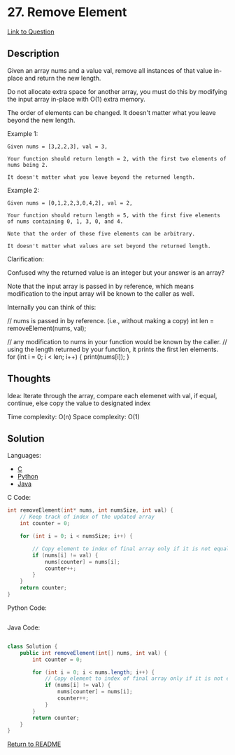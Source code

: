 # 27. Remove Element

[Link to Question](https://leetcode.com/problems/remove-element/)

## Description

Given an array nums and a value val, remove all instances of that value in-place and return the new length.

Do not allocate extra space for another array, you must do this by modifying the input array in-place with O(1) extra memory.

The order of elements can be changed. It doesn't matter what you leave beyond the new length.

Example 1:

```
Given nums = [3,2,2,3], val = 3,

Your function should return length = 2, with the first two elements of nums being 2.

It doesn't matter what you leave beyond the returned length.
```

Example 2:

```
Given nums = [0,1,2,2,3,0,4,2], val = 2,

Your function should return length = 5, with the first five elements of nums containing 0, 1, 3, 0, and 4.

Note that the order of those five elements can be arbitrary.

It doesn't matter what values are set beyond the returned length.
```

Clarification:

Confused why the returned value is an integer but your answer is an array?

Note that the input array is passed in by reference, which means modification to the input array will be known to the caller as well.

Internally you can think of this:

// nums is passed in by reference. (i.e., without making a copy)
int len = removeElement(nums, val);

// any modification to nums in your function would be known by the caller.
// using the length returned by your function, it prints the first len elements.
for (int i = 0; i < len; i++) {
print(nums[i]);
}

## Thoughts

Idea: Iterate through the array, compare each elemenet with val, if equal, continue, else copy the value to designated index

Time complexity: O(n)
Space complexity: O(1)

## Solution

Languages:

- [C](#C)
- [Python](#python)
- [Java](#java)

<div id="C"></div>C Code:

```C
int removeElement(int* nums, int numsSize, int val) {
    // Keep track of index of the updated array
    int counter = 0;

    for (int i = 0; i < numsSize; i++) {

        // Copy element to index of final array only if it is not equal to val
        if (nums[i] != val) {
            nums[counter] = nums[i];
            counter++;
        }
    }
    return counter;
}
```

<div id="python"></div>Python Code:

```python

```

<div id="java"></div>Java Code:

```java

class Solution {
    public int removeElement(int[] nums, int val) {
        int counter = 0;

        for (int i = 0; i < nums.length; i++) {
            // Copy element to index of final array only if it is not equal to val
            if (nums[i] != val) {
                nums[counter] = nums[i];
                counter++;
            }
        }
        return counter;
    }
}
```

[Return to README](./../README.md)
